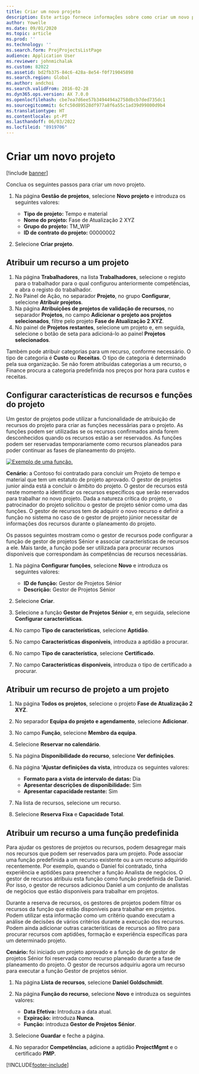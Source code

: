 ```yaml
---
title: Criar um novo projeto
description: Este artigo fornece informações sobre como criar um novo projeto.
author: Yowelle
ms.date: 09/01/2020
ms.topic: article
ms.prod: ''
ms.technology: ''
ms.search.form: ProjProjectsListPage
audience: Application User
ms.reviewer: johnmichalak
ms.custom: 82022
ms.assetid: bd2fb375-84c6-428a-8e54-f0f719045898
ms.search.region: Global
ms.author: andchoi
ms.search.validFrom: 2016-02-28
ms.dyn365.ops.version: AX 7.0.0
ms.openlocfilehash: cbe7ea7d6ee57b3494494a2758dbcb7ded735dc1
ms.sourcegitcommit: 6cfc50d89528df977a8f6a55c1ad39d99800d9b4
ms.translationtype: HT
ms.contentlocale: pt-PT
ms.lasthandoff: 06/03/2022
ms.locfileid: "8919706"
---
```

# <a name="create-a-new-project"></a>Criar um novo projeto

[!include [banner](../includes/banner.md)]

Conclua os seguintes passos para criar um novo projeto.

1. Na página **Gestão de projetos**, selecione **Novo projeto** e introduza os seguintes valores:

    - **Tipo de projeto:** Tempo e material
    - **Nome do projeto:** Fase de Atualização 2 XYZ
    - **Grupo do projeto:** TM\_WIP
    - **ID de contrato do projeto:** 00000002

2. Selecione **Criar projeto**.

## <a name="assign-a-resource-to-a-project"></a>Atribuir um recurso a um projeto

1. Na página **Trabalhadores**, na lista **Trabalhadores**, selecione o registo para o trabalhador para o qual configurou anteriormente competências, e abra o registo do trabalhador.
2. No Painel de Ação, no separador **Projeto**, no grupo **Configurar**, selecione **Atribuir projetos**.
3. Na página **Atribuições de projetos de validação de recursos**, no separador **Projetos**, no campo **Adicionar o projeto aos projetos selecionados**, filtre pelo projeto **Fase de Atualização 2 XYZ**.
4. No painel de **Projetos restantes**, selecione um projeto e, em seguida, selecione o botão de seta para adicioná-lo ao painel **Projetos selecionados**.

Também pode atribuir categorias para um recurso, conforme necessário. O tipo de categoria é **Custo** ou **Receitas**. O tipo de categoria é determinado pela sua organização. Se não forem atribuídas categorias a um recurso, o Finance procura a categoria predefinida nos preços por hora para custos e receitas.

## <a name="set-up-project-resource-and-role-characteristics"></a>Configurar características de recursos e funções do projeto

Um gestor de projetos pode utilizar a funcionalidade de atribuição de recursos do projeto para criar as funções necessárias para o projeto. As funções podem ser utilizadas se os recursos confirmados ainda forem desconhecidos quando os recursos estão a ser reservados. As funções podem ser reservadas temporariamente como recursos planeados para poder continuar as fases de planeamento do projeto.

[![Exemplo de uma função.](./media/projectresourcing05.jpg)](./media/projectresourcing05.jpg) 

**Cenário:** a Contoso foi contratado para concluir um Projeto de tempo e material que tem um estatuto de projeto aprovado. O gestor de projetos junior ainda está a concluir o âmbito do projeto. O gestor de recursos está neste momento a identificar os recursos específicos que serão reservados para trabalhar no novo projeto. Dada a natureza crítica do projeto, o patrocinador do projeto solicitou o gestor de projeto sénior como uma das funções. O gestor de recursos tem de adquirir o novo recurso e definir a função no sistema no caso de o gestor de projeto júnior necessitar de informações dos recursos durante o planeamento do projeto.

Os passos seguintes mostram como o gestor de recursos pode configurar a função de gestor de projetos Sénior e associar características de recursos a ele. Mais tarde, a função pode ser utilizada para procurar recursos disponíveis que correspondam às competências de recursos necessárias.

1. Na página **Configurar funções**, selecione **Novo** e introduza os seguintes valores:

    - **ID de função:** Gestor de Projetos Sénior
    - **Descrição:** Gestor de Projetos Sénior

2. Selecione **Criar**.
3. Selecione a função **Gestor de Projetos Sénior** e, em seguida, selecione **Configurar características**.
4. No campo **Tipo de características**, selecione **Aptidão**.
5. No campo **Características disponíveis**, introduza a aptidão a procurar.
6. No campo **Tipo de característica**, selecione **Certificado**.
7. No campo **Características disponíveis**, introduza o tipo de certificado a procurar.

## <a name="assign-a-project-resource-to-a-project"></a>Atribuir um recurso de projeto a um projeto

1. Na página **Todos os projetos**, selecione o projeto **Fase de Atualização 2 XYZ**.
2. No separador **Equipa do projeto e agendamento**, selecione **Adicionar**.
3. No campo **Função**, selecione **Membro da equipa**.
4. Selecione **Reservar no calendário**.
5. Na página **Disponibilidade do recurso**, selecione **Ver definições**.
6. Na página **'Ajustar definições da vista**, introduza os seguintes valores:

    - **Formato para a vista de intervalo de datas:** Dia
    - **Apresentar descrições de disponibilidade:** Sim
    - **Apresentar capacidade restante:** Sim

7. Na lista de recursos, selecione um recurso.
8. Selecione **Reserva Fixa** e **Capacidade Total**.

## <a name="assign-a-resource-to-a-default-role"></a>Atribuir um recurso a uma função predefinida

Para ajudar os gestores de projetos ou recursos, podem desagregar mais nos recursos que podem ser reservados para um projeto. Pode associar uma função predefinida a um recurso existente ou a um recurso adquirido recentemente. Por exemplo, quando o Daniel foi contratado, tinha experiência e aptidões para preencher a função Analista de negócios. O gestor de recursos atribuiu esta função como função predefinida de Daniel. Por isso, o gestor de recursos adicionou Daniel a um conjunto de analistas de negócios que estão disponíveis para trabalhar em projetos.

Durante a reserva de recursos, os gestores de projetos podem filtrar os recursos da função que estão disponíveis para trabalhar em projetos. Podem utilizar esta informação como um critério quando executam a análise de decisões de vários critérios durante a execução dos recursos. Podem ainda adicionar outras características de recursos ao filtro para procurar recursos com aptidões, formação e experiência específicas para um determinado projeto.

**Cenário:** foi iniciado um projeto aprovado e a função de de gestor de projetos Sénior foi reservada como recurso planeado durante a fase de planeamento do projeto. O gestor de recursos adquiriu agora um recurso para executar a função Gestor de projetos sénior.

1. Na página **Lista de recursos**, selecione **Daniel Goldschmidt**.
2. Na página **Função do recurso**, selecione **Novo** e introduza os seguintes valores:

    - **Data Efetiva:** Introduza a data atual.
    - **Expiração:** introduza **Nunca**.
    - **Função:** introduza **Gestor de Projetos Sénior**.

3. Selecione **Guardar** e feche a página.
4. No separador **Competências**, adicione a aptidão **ProjectMgmt** e o certificado **PMP**.


[!INCLUDE[footer-include](../includes/footer-banner.md)]